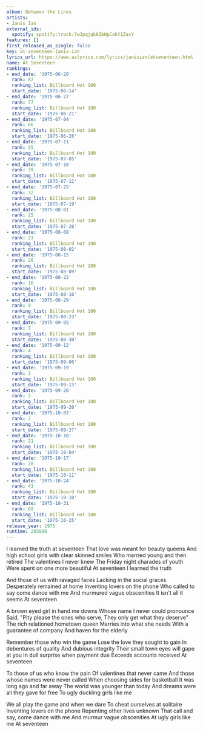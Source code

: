```yaml
---
album: Between the Lines
artists:
- Janis Ian
external_ids:
  spotify: spotify:track:7wJpqjqk8QbHpCakY1ZacY
features: []
first_released_as_single: false
key: at-seventeen-janis-ian
lyrics_url: https://www.azlyrics.com/lyrics/janisian/atseventeen.html
name: At Seventeen
rankings:
- end_date: '1975-06-20'
  rank: 87
  ranking_list: Billboard Hot 100
  start_date: '1975-06-14'
- end_date: '1975-06-27'
  rank: 77
  ranking_list: Billboard Hot 100
  start_date: '1975-06-21'
- end_date: '1975-07-04'
  rank: 66
  ranking_list: Billboard Hot 100
  start_date: '1975-06-28'
- end_date: '1975-07-11'
  rank: 55
  ranking_list: Billboard Hot 100
  start_date: '1975-07-05'
- end_date: '1975-07-18'
  rank: 39
  ranking_list: Billboard Hot 100
  start_date: '1975-07-12'
- end_date: '1975-07-25'
  rank: 32
  ranking_list: Billboard Hot 100
  start_date: '1975-07-19'
- end_date: '1975-08-01'
  rank: 25
  ranking_list: Billboard Hot 100
  start_date: '1975-07-26'
- end_date: '1975-08-08'
  rank: 23
  ranking_list: Billboard Hot 100
  start_date: '1975-08-02'
- end_date: '1975-08-15'
  rank: 20
  ranking_list: Billboard Hot 100
  start_date: '1975-08-09'
- end_date: '1975-08-22'
  rank: 16
  ranking_list: Billboard Hot 100
  start_date: '1975-08-16'
- end_date: '1975-08-29'
  rank: 9
  ranking_list: Billboard Hot 100
  start_date: '1975-08-23'
- end_date: '1975-09-05'
  rank: 7
  ranking_list: Billboard Hot 100
  start_date: '1975-08-30'
- end_date: '1975-09-12'
  rank: 4
  ranking_list: Billboard Hot 100
  start_date: '1975-09-06'
- end_date: '1975-09-19'
  rank: 3
  ranking_list: Billboard Hot 100
  start_date: '1975-09-13'
- end_date: '1975-09-26'
  rank: 3
  ranking_list: Billboard Hot 100
  start_date: '1975-09-20'
- end_date: '1975-10-03'
  rank: 7
  ranking_list: Billboard Hot 100
  start_date: '1975-09-27'
- end_date: '1975-10-10'
  rank: 21
  ranking_list: Billboard Hot 100
  start_date: '1975-10-04'
- end_date: '1975-10-17'
  rank: 28
  ranking_list: Billboard Hot 100
  start_date: '1975-10-11'
- end_date: '1975-10-24'
  rank: 43
  ranking_list: Billboard Hot 100
  start_date: '1975-10-18'
- end_date: '1975-10-31'
  rank: 69
  ranking_list: Billboard Hot 100
  start_date: '1975-10-25'
release_year: 1975
runtime: 283880
---
```

I learned the truth at seventeen
That love was meant for beauty queens
And high school girls with clear skinned smiles
Who married young and then retired
The valentines I never knew
The Friday night charades of youth
Were spent on one more beautiful
At seventeen I learned the truth

And those of us with ravaged faces
Lacking in the social graces
Desperately remained at home
Inventing lovers on the phone
Who called to say come dance with me
And murmured vague obscenities
It isn't all it seems
At seventeen

A brown eyed girl in hand me downs
Whose name I never could pronounce
Said, "Pity please the ones who serve,
They only get what they deserve"
The rich relationed hometown queen
Marries into what she needs
With a guarantee of company
And haven for the elderly

Remember those who win the game
Lose the love they sought to gain
In debentures of quality
And dubious integrity
Their small town eyes will gape at you
In dull surprise when payment due
Exceeds accounts received
At seventeen

To those of us who know the pain
Of valentines that never came
And those whose names were never called
When choosing sides for basketball
It was long ago and far away
The world was younger than today
And dreams were all they gave for free
To ugly duckling girls like me

We all play the game and when we dare
To cheat ourselves at solitaire
Inventing lovers on the phone
Repenting other lives unknown
That call and say, come dance with me
And murmur vague obscenities
At ugly girls like me
At seventeen
